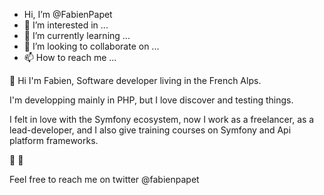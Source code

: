 -  Hi, I’m @FabienPapet
- 👀 I’m interested in ...
- 🌱 I’m currently learning ...
- 💞️ I’m looking to collaborate on ...
- 📫 How to reach me ...

<!---
FabienPapet/FabienPapet is a ✨ special ✨ repository because its `README.md` (this file) appears on your GitHub profile.
You can click the Preview link to take a look at your changes.
--->


👋 Hi I'm Fabien, Software developer living in the French Alps. 

I'm developping mainly in PHP, but I love discover and testing things.

I felt in love with the Symfony ecosystem, now I work as a freelancer, as a lead-developer, 
and I also give training courses on Symfony and Api platform frameworks.

🐘 🐋

Feel free to reach me on twitter @fabienpapet 
